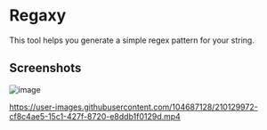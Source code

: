 # Regaxy
This tool helps you generate a simple regex pattern for your string.
## Screenshots
![image](https://user-images.githubusercontent.com/104687128/209941125-5539b42f-e424-4376-a2a9-207b60c68cd1.png)

https://user-images.githubusercontent.com/104687128/210129972-cf8c4ae5-15c1-427f-8720-e8ddb1f0129d.mp4
